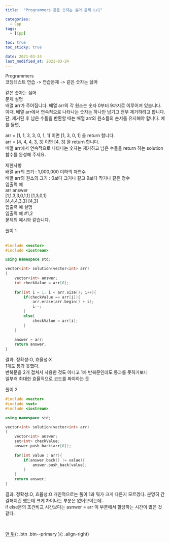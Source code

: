 ```yaml
---
title:  "Programmers 같은 숫자는 싫어 문제 Lv1" 

categories:
  - Cpp
tags:
  - [Cpp]

toc: true
toc_sticky: true

date: 2021-03-24
last_modified_at: 2021-03-24
---
```


Programmers  
코딩테스트 연습 -> 연습문제 -> 같은 숫자는 싫어  

같은 숫자는 싫어  
문제 설명  
배열 arr가 주어집니다. 배열 arr의 각 원소는 숫자 0부터 9까지로 이루어져 있습니다. 이때, 배열 arr에서 연속적으로 나타나는 숫자는 하나만 남기고 전부 제거하려고 합니다.  
단, 제거된 후 남은 수들을 반환할 때는 배열 arr의 원소들의 순서를 유지해야 합니다. 예를 들면,  

arr = [1, 1, 3, 3, 0, 1, 1] 이면 [1, 3, 0, 1] 을 return 합니다.  
arr = [4, 4, 4, 3, 3] 이면 [4, 3] 을 return 합니다.  
배열 arr에서 연속적으로 나타나는 숫자는 제거하고 남은 수들을 return 하는 solution 함수를 완성해 주세요.  

제한사항  
배열 arr의 크기 : 1,000,000 이하의 자연수  
배열 arr의 원소의 크기 : 0보다 크거나 같고 9보다 작거나 같은 정수  
입출력 예  
arr	answer  
[1,1,3,3,0,1,1]	[1,3,0,1]  
[4,4,4,3,3]	[4,3]  
입출력 예 설명  
입출력 예 #1,2  
문제의 예시와 같습니다.  


풀이 1  
<br>

```cpp
#include <vector>
#include <iostream>

using namespace std;

vector<int> solution(vector<int> arr) 
{
    vector<int> answer;
    int checkValue = arr[0];
    
    for(int i = 1; i < arr.size(); i++){
        if(checkValue == arr[i]){
            arr.erase(arr.begin() + i);
            i--;
        }
        else{
            checkValue = arr[i];
        }
    }
    
    answer = arr;
    return answer;
}
```

결과.
정확성:O, 효율성:X  
1개도 통과 못했다.  
반복문을 2개 겹쳐서 사용한 것도 아니고 1차 반복문인데도 통과를 못하거보니  
일부러 최대한 효율적으로 코드를 짜야하는 듯


풀이 2  

```cpp
#include <vector>
#include <set>
#include <iostream>

using namespace std;

vector<int> solution(vector<int> arr) 
{
    vector<int> answer;
    set<int> checkValue;
    answer.push_back(arr[0]);
    
    for(int value : arr){
        if(answer.back() != value){
            answer.push_back(value);
        }
    }
    return answer;
}
```

결과. 
정확성:O, 효율성:O
개인적으로는 풀이 1과 뭐가 크게 다른지 모르겠다. 분명히 간결해지긴 했는데 크게 차이나는 부분은 없어보이는데..  
if else문의 조건비교 시간보다는 asnwer = arr 이 부분에서 할당하는 시간이 많은 것 같다.


<br>

[맨 위](#){: .btn .btn--primary }{: .align-right}